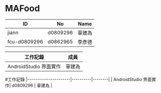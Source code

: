 # MAFood
| ID           | No       | Name   |
|--------------|----------|--------|
| jiann        | d0809296 | 辜建為 |
| fcu-d0809296 | d0862965 | 李彥德 |



工作記錄 | 成員
------ | -----
 AndroidStudio 界面實作 | 辜建為




#工作記錄
|----------------------|----------|--------|
| AndroidStudio 界面實作| d0809296 | 辜建為 |
